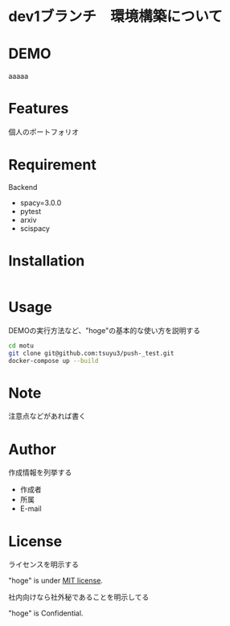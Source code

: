# dev1ブランチ　環境構築について　



# DEMO

aaaaa



# Features

個人のポートフォリオ

# Requirement

Backend
* spacy=3.0.0
* pytest
* arxiv
* scispacy

# Installation


```bash

```

# Usage

DEMOの実行方法など、"hoge"の基本的な使い方を説明する

```bash
cd motu
git clone git@github.com:tsuyu3/push-_test.git
docker-compose up --build
```

# Note

注意点などがあれば書く

# Author

作成情報を列挙する

* 作成者
* 所属
* E-mail

# License
ライセンスを明示する

"hoge" is under [MIT license](https://en.wikipedia.org/wiki/MIT_License).

社内向けなら社外秘であることを明示してる

"hoge" is Confidential.
